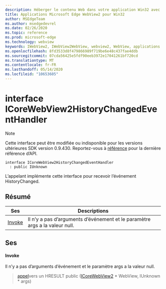 ```yaml
---
description: Héberger le contenu Web dans votre application Win32 avec le contrôle Microsoft Edge WebView2
title: Applications Microsoft Edge WebView2 pour Win32
author: MSEdgeTeam
ms.author: msedgedevrel
ms.date: 02/26/2020
ms.topic: reference
ms.prod: microsoft-edge
ms.technology: webview
keywords: IWebView2, IWebView2WebView, webview2, WebView, applications Win32, Win32, Edge, ICoreWebView2, ICoreWebView2Host, contrôle de navigateur, html Edge
ms.openlocfilehash: 8fd3533d8f479866989f719be6e48c437fae4ddb
ms.sourcegitcommit: 07cda56425e5fdf90eeb3972e17041261bf720cd
ms.translationtype: MT
ms.contentlocale: fr-FR
ms.lasthandoff: 05/14/2020
ms.locfileid: "10653605"
---
```

# interface ICoreWebView2HistoryChangedEventHandler 

> [!NOTE]
> Cette interface peut être modifiée ou indisponible pour les versions ultérieures SDK version 0.9.430. Reportez-vous à [référence](../../../webview2-api-reference.md) pour la dernière référence d’API.

```
interface ICoreWebView2HistoryChangedEventHandler
  : public IUnknown
```

L’appelant implémente cette interface pour recevoir l’événement HistoryChanged.

## Résumé

 Ses                        | Descriptions
--------------------------------|---------------------------------------------
[Invoke](#invoke) | Il n’y a pas d’arguments d’événement et le paramètre args a la valeur null.

## Ses

#### Invoke 

Il n’y a pas d’arguments d’événement et le paramètre args a la valeur null.

> [appel](#invoke)vers un HRESULT public ([ICoreWebView2](ICoreWebView2.md) * WebView, IUnknown * args)

